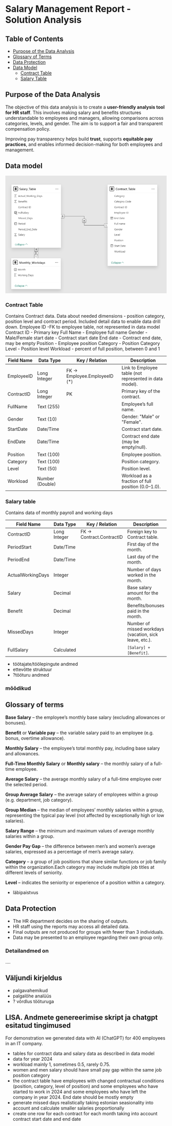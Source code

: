 # Salary Management Report - Solution Analysis
## Table of Contents
- [Purpose of the Data Analysis](#purpose-of-the-data-analysis)
- [Glossary of Terms](#glossary-of-terms)
- [Data Protection](#data-protection)
- [Data Model](#data-model)
  - [Contract Table](#contract-table)
  - [Salary Table](#salary-table)

## Purpose of the Data Analysis

The objective of this data analysis is to create a **user-friendly analysis tool for HR staff**. This involves making salary and benefits structures understandable to employees and managers, allowing comparisons across categories, levels, and gender. The aim is to support a fair and transparent compensation policy.

Improving pay transparency helps build **trust**, supports **equitable pay practices**, and enables informed decision-making for both employees and management.


## Data model
![andmemudel](images/andmemudel.png)
### Contract Table
Contains Contract data. Data about needed dimensions - position category, position level and contract period. Included detail data to enable data drill down.
Employee ID -FK to employee table, not represented in data model
Contract ID - Primary key
Full Name - Employee full name
Gender - Male/Female
start date - Contract start date
End date - Contract end date, may be empty
Position - Employee position
Category - Position Category
Level - Position level
Workload - percent of full position, between 0 and 1

| Field Name   | Data Type     | Key / Relation               | Description                                                                 |
|--------------|--------------|------------------------------|-----------------------------------------------------------------------------|
| EmployeeID   | Long Integer | FK → Employee.EmployeeID (*) | Link to Employee table (not represented in data model).                     |
| ContractID   | Long Integer | PK                           | Primary key of the contract.                                                |
| FullName     | Text (255)   |                              | Employee’s full name.                                                       |
| Gender       | Text (10)    |                              | Gender: "Male" or "Female".                                                 |
| StartDate    | Date/Time    |                              | Contract start date.                                                        |
| EndDate      | Date/Time    |                              | Contract end date (may be empty/null).                                      |
| Position     | Text (100)   |                              | Employee position.                                                          |
| Category     | Text (100)   |                              | Position category.                                                          |
| Level        | Text (50)    |                              | Position level.                                                             |
| Workload     | Number (Double) |                           | Workload as a fraction of full position (0.0–1.0).                          |


### Salary table 
Contains data of monthly payroll and working days

| Field Name         | Data Type        | Key / Relation                 | Description                                                                 |
|--------------------|-----------------|--------------------------------|-----------------------------------------------------------------------------|
| ContractID         | Long Integer    | FK → Contract.ContractID       | Foreign key to Contract table.                                              |
| PeriodStart        | Date/Time       |                                | First day of the month.                                                     |
| PeriodEnd          | Date/Time       |                                | Last day of the month.                                                      |
| ActualWorkingDays  | Integer         |                                | Number of days worked in the month.                                         |
| Salary             | Decimal         |                                | Base salary amount for the month.                                           |
| Benefit            | Decimal        |                                | Benefits/bonuses paid in the month.                                         |
| MissedDays         | Integer         |                                | Number of missed workdays (vacation, sick leave, etc.).                     |
| FullSalary         | Calculated      |                                | `[Salary] + [Benefit]`.                                                     |




- töötajate/töölepingute andmed
- ettevõtte struktuur
- ?tööturu andmed



### mõõdikud


## Glossary of terms

**Base Salary** – the employee’s monthly base salary (excluding allowances or bonuses).  

**Benefit** or **Variable pay** – the variable salary paid to an employee (e.g. bonus, overtime allowance).  

**Monthly Salary** – the employee’s total monthly pay, including base salary and allowances.  

**Full-Time Monthly Salary** or **Monthly salary**  – the monthly salary of a full-time employee.  

**Average Salary** – the average monthly salary of a full-time employee over the selected period.  

**Group Average Salary** – the average salary of employees within a group (e.g. department, job category).  

**Group Median** – the median of employees’ monthly salaries within a group, representing the typical pay level (not affected by exceptionally high or low salaries).  

**Salary Range** – the minimum and maximum values of average monthly salaries within a group.  

**Gender Pay Gap** – the difference between men’s and women’s average salaries, expressed as a percentage of men’s average salary. 

**Category** – a group of job positions that share similar functions or job family within the organization.Each category may include multiple job titles at different levels of seniority.

**Level** – indicates the seniority or experience of a position within a category.

- läbipaistvus

## Data Protection
- The HR department decides on the sharing of outputs.  
- HR staff using the reports may access all detailed data.  
- Final outputs are not produced for groups with fewer than 3 individuals.  
- Data may be presented to an employee regarding their own group only.

### Detailandmed on
....

## Väljundi kirjeldus
- palgavahemikud
- palgalõhe analüüs
- ? võrdlus tööturuga

## LISA. Andmete genereerimise skript ja chatgpt esitatud tingimused
For demonstration we generated data with AI (ChatGPT) for 400 employees in an IT company.
- tables for contract data and salary data as described in data model
- data for year 2024
- workload mainly 1, sometimes 0.5, rarely 0.75.
- women and men salary should have small pay gap within the same job position category 
- the contract table have employees with changed contractual conditions (position, category, level of position) and some employees who have started to work in 2024 and some employees who have left the company in year 2024. End date should be mostly empty
- generate missed days realistically taking estonian seasionality into account and calculate smaller salaries proportionally
- create one row for each contract for each month taking into account contract start date and end date

